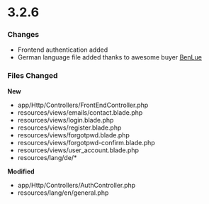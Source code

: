 # 3.2.6

### Changes

* Frontend authentication added
* German language file added thanks to awesome buyer [BenLue](http://codecanyon.net/user/BenLue)



### Files Changed

**New**
* app/Http/Controllers/FrontEndController.php
* resources/views/emails/contact.blade.php
* resources/views/login.blade.php
* resources/views/register.blade.php
* resources/views/forgotpwd.blade.php
* resources/views/forgotpwd-confirm.blade.php
* resources/views/user_account.blade.php
* resources/lang/de/*

**Modified**
* app/Http/Controllers/AuthController.php
* resources/lang/en/general.php